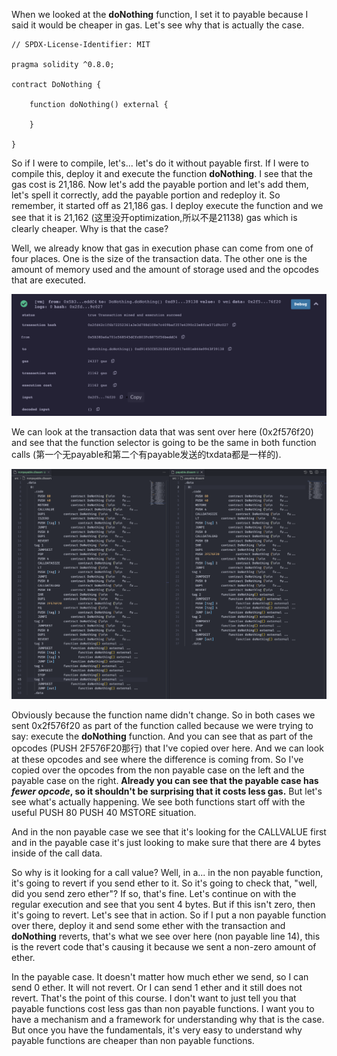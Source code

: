 When we looked at the **doNothing** function, I set it to payable because I said it would be cheaper in gas. Let's see why that is actually the case. 

```solidity
// SPDX-License-Identifier: MIT

pragma solidity ^0.8.0;

contract DoNothing {

    function doNothing() external {
  
    }

}
```

So if I were to compile, let's... let's do it without payable first. If I were to compile this, deploy it and execute the function **doNothing**. I see that the gas cost is 21,186. Now let's add the payable portion and let's add them, let's spell it correctly, add the payable portion and redeploy it. So remember, it started off as 21,186 gas. I deploy execute the function and we see that it is 21,162 (这里没开optimization,所以不是21138) gas which is clearly cheaper. Why is that the case? 

Well, we already know that gas in execution phase can come from one of four places. One is the size of the transaction data. The other one is the amount of memory used and the amount of storage used and the opcodes that are executed. 

![](inputdata.png)

We can look at the transaction data that was sent over here (0x2f576f20) and see that the function selector is going to be the same in both function calls (第一个无payable和第二个有payable发送的txdata都是一样的).

![](opcodesdiff.png)

Obviously because the function name didn't change. So in both cases we sent 0x2f576f20 as part of the function called because we were trying to say: execute the **doNothing** function. And you can see that as part of the opcodes (PUSH 2F576F20那行) that I've copied over here. And we can look at these opcodes and see where the difference is coming from. So I've copied over the opcodes from the non payable case on the left and the payable case on the right. **Already you can see that the payable case has *fewer opcode*, so it shouldn't be surprising that it costs less gas.** But let's see what's actually happening. We see both functions start off with the useful PUSH 80 PUSH 40 MSTORE situation.

And in the non payable case we see that it's looking for the CALLVALUE first and in the payable case it's just looking to make sure that there are 4 bytes inside of the call data. 

So why is it looking for a call value? Well, in a... in the non payable function, it's going to revert if you send ether to it. So it's going to check that, "well, did you send zero ether"? If so, that's fine. Let's continue on with the regular execution and see that you sent 4 bytes. But if this isn't zero, then it's going to revert. Let's see that in action. So if I put a non payable function over there, deploy it and send some ether with the transaction and **doNothing** reverts, that's what we see over here (non payable line 14), this is the revert code that's causing it because we sent a non-zero amount of ether.

In the payable case. It doesn't matter how much ether we send, so I can send 0 ether. It will not revert. Or I can send 1 ether and it still does not revert. That's the point of this course. I don't want to just tell you that payable functions cost less gas than non payable functions. I want you to have a mechanism and a framework for understanding why that is the case. But once you have the fundamentals, it's very easy to understand why payable functions are cheaper than non payable functions.